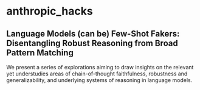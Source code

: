 # anthropic_hacks

## Language Models (can be) Few-Shot Fakers: Disentangling Robust Reasoning from Broad Pattern Matching

We present a series of explorations aiming to draw insights on the relevant yet understudies areas of chain-of-thought faithfulness, robustness and generalizability, and underlying systems of reasoning in language models. 
